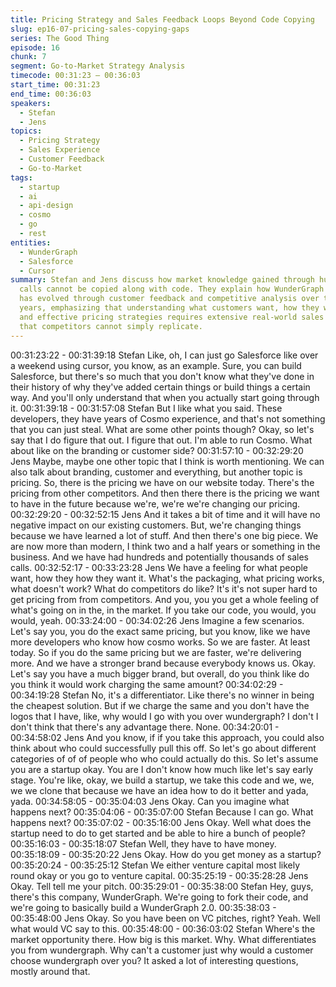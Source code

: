 ```yaml
---
title: Pricing Strategy and Sales Feedback Loops Beyond Code Copying
slug: ep16-07-pricing-sales-copying-gaps
series: The Good Thing
episode: 16
chunk: 7
segment: Go-to-Market Strategy Analysis
timecode: 00:31:23 – 00:36:03
start_time: 00:31:23
end_time: 00:36:03
speakers:
  - Stefan
  - Jens
topics:
  - Pricing Strategy
  - Sales Experience
  - Customer Feedback
  - Go-to-Market
tags:
  - startup
  - ai
  - api-design
  - cosmo
  - go
  - rest
entities:
  - WunderGraph
  - Salesforce
  - Cursor
summary: Stefan and Jens discuss how market knowledge gained through hundreds of sales
  calls cannot be copied along with code. They explain how WunderGraph's pricing strategy
  has evolved through customer feedback and competitive analysis over two and a half
  years, emphasizing that understanding what customers want, how they want it packaged,
  and effective pricing strategies requires extensive real-world sales experience
  that competitors cannot simply replicate.
---
```


00:31:23:22 - 00:31:39:18
Stefan
Like, oh, I can just go Salesforce like over a weekend using cursor, you know, as an example.
Sure, you can build Salesforce, but there's so much that you don't know what they've done in
their history of why they've added certain things or build things a certain way. And you'll only
understand that when you actually start going through it.
00:31:39:18 - 00:31:57:08
Stefan
But I like what you said. These developers, they have years of Cosmo experience, and that's
not something that you can just steal. What are some other points though? Okay, so let's say
that I do figure that out. I figure that out. I'm able to run Cosmo. What about like on the branding
or customer side?
00:31:57:10 - 00:32:29:20
Jens
Maybe, maybe one other topic that I think is worth mentioning. We can also talk about branding,
customer and everything, but another topic is pricing. So, there is the pricing we have on our
website today. There's the pricing from other competitors. And then there there is the pricing we
want to have in the future because we're, we're we're changing our pricing.
00:32:29:20 - 00:32:52:15
Jens
And it takes a bit of time and it will have no negative impact on our existing customers. But,
we're changing things because we have learned a lot of stuff. And then there's one big piece.
We are now more than modern, I think two and a half years or something in the business. And
we have had hundreds and potentially thousands of sales calls.
00:32:52:17 - 00:33:23:28
Jens
We have a feeling for what people want, how they how they want it. What's the packaging, what
pricing works, what doesn't work? What do competitors do like? It's it's not super hard to get
pricing from from competitors. And you, you you get a whole feeling of what's going on in the, in
the market. If you take our code, you would, you would, yeah.
00:33:24:00 - 00:34:02:26
Jens
Imagine a few scenarios. Let's say you, you do the exact same pricing, but you know, like we
have more developers who know how cosmo works. So we are faster. At least today. So if you
do the same pricing but we are faster, we're delivering more. And we have a stronger brand
because everybody knows us. Okay. Let's say you have a much bigger brand, but overall, do
you think like do you think it would work charging the same amount?
00:34:02:29 - 00:34:19:28
Stefan
No, it's a differentiator. Like there's no winner in being the cheapest solution. But if we charge
the same and you don't have the logos that I have, like, why would I go with you over
wundergraph? I don't I don't think that there's any advantage there. None.
00:34:20:01 - 00:34:58:02
Jens
And you know, if if you take this approach, you could also think about who could successfully
pull this off. So let's go about different categories of of of people who who could actually do this.
So let's assume you are a startup okay. You are I don't know how much like let's say early
stage. You're like, okay, we build a startup, we take this code and we, we, we we clone that
because we have an idea how to do it better and yada, yada.
00:34:58:05 - 00:35:04:03
Jens
Okay. Can you imagine what happens next?
00:35:04:06 - 00:35:07:00
Stefan
Because I can go. What happens next?
00:35:07:02 - 00:35:16:00
Jens
Okay. Well what does the startup need to do to get started and be able to hire a bunch of
people?
00:35:16:03 - 00:35:18:07
Stefan
Well, they have to have money.
00:35:18:09 - 00:35:20:22
Jens
Okay. How do you get money as a startup?
00:35:20:24 - 00:35:25:12
Stefan
We either venture capital most likely round okay or you go to venture capital.
00:35:25:19 - 00:35:28:28
Jens
Okay. Tell tell me your pitch.
00:35:29:01 - 00:35:38:00
Stefan
Hey, guys, there's this company, WunderGraph. We're going to fork their code, and we're going
to basically build a WunderGraph 2.0.
00:35:38:03 - 00:35:48:00
Jens
Okay. So you have been on VC pitches, right? Yeah. Well what would VC say to this.
00:35:48:00 - 00:36:03:02
Stefan
Where's the market opportunity there. How big is this market. Why. What differentiates you from
wundergraph. Why can't a customer just why would a customer choose wundergraph over you?
It asked a lot of interesting questions, mostly around that.
